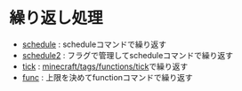 # 繰り返し処理
- [schedule](schedule.mcfunction) : scheduleコマンドで繰り返す
- [schedule2](schedule2.mcfunction) : フラグで管理してscheduleコマンドで繰り返す
- [tick](tick.mcfunction) : [minecraft/tags/functions/tick](../../../minecraft/tags/functions/tick.json)で繰り返す
- [func](func.mcfunction) : 上限を決めてfunctionコマンドで繰り返す
